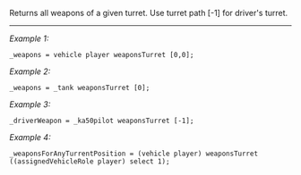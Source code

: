 Returns all weapons of a given turret. Use turret path [-1] for driver's turret.


---
*Example 1:*
```sqf
_weapons = vehicle player weaponsTurret [0,0];
```

*Example 2:*
```sqf
_weapons = _tank weaponsTurret [0];
```

*Example 3:*
```sqf
_driverWeapon = _ka50pilot weaponsTurret [-1];
```

*Example 4:*
```sqf
_weaponsForAnyTurrentPosition = (vehicle player) weaponsTurret ((assignedVehicleRole player) select 1);
```